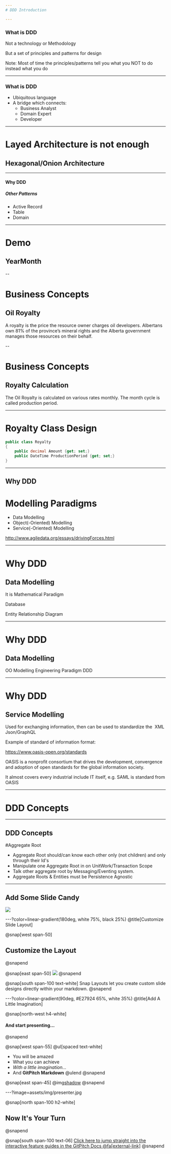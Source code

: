 ```yaml
---
# DDD Introduction

---
```

### What is DDD
Not a technology or Methodology

But a set of principles and patterns for design

Note:
Most of time the principles/patterns tell you 
what you NOT to do instead what you do

---
### What is DDD
* Ubiquitous language
* A bridge which connects:
    * Business Analyst
    * Domain Expert
    * Developer

---
# Layed Architecture is not enough
## Hexagonal/Onion Architecture 

---
#### Why DDD
##### Other Patterns
* Active Record
* Table 
* Domain 

---
# Demo
## YearMonth


--
# Business Concepts
## Oil Royalty 
A royalty is the price the resource owner charges oil developers.
Albertans own 81% of the province’s mineral rights and the Alberta government manages those resources on their behalf.

--
# Business Concepts
## Royalty Calculation
The Oil Royalty is calculated on various rates monthly. The month cycle is called production period.

---

# Royalty Class Design
```csharp
public class Royalty
{
    public decimal Amount {get; set;}
    public DateTime ProductionPeriod {get; set;} 
}
```

---
## Why DDD
# Modelling Paradigms
 * Data Modelling 
 * Object(-Oriented) Modelling 
 * Service(-Oriented) Modelling

http://www.agiledata.org/essays/drivingForces.html

---
# Why DDD
## Data Modelling

It is Mathematical Paradigm

Database 

Entity Relationship Diagram

---
# Why DDD
## Data Modelling
OO Modelling
Engineering Paradigm
DDD

---
# Why DDD
## Service Modelling
Used for exchanging information, then can be used to standardize the 
XML 
Json/GraphQL


Example of standard of information format:

https://www.oasis-open.org/standards

OASIS is a nonprofit consortium that drives the development, convergence and adoption of open standards for the global information society.

It almost covers every industrial include IT itself, e.g. SAML is standard from OASIS

---
# DDD Concepts

---
## DDD Concepts
#Aggregate Root
* Aggregate Root should/can know each other only (not children) and only through their Id's
* Manipulate one Aggregate Root in on UnitWork/Transaction Scope
* Talk other aggregate root by Messaging/Eventing system.
* Aggregate Roots & Entities must be Persistence Agnostic 

---

## Add Some Slide Candy

![](assets/img/presentation.png)

---?color=linear-gradient(180deg, white 75%, black 25%)
@title[Customize Slide Layout]

@snap[west span-50]
## Customize the Layout
@snapend

@snap[east span-50]
![](assets/img/presentation.png)
@snapend

@snap[south span-100 text-white]
Snap Layouts let you create custom slide designs directly within your markdown.
@snapend

---?color=linear-gradient(90deg, #E27924 65%, white 35%)
@title[Add A Little Imagination]

@snap[north-west h4-white]
#### And start presenting...
@snapend

@snap[west span-55]
@ul[spaced text-white]
- You will be amazed
- What you can achieve
- *With a little imagination...*
- And **GitPitch Markdown**
@ulend
@snapend

@snap[east span-45]
@img[shadow](assets/img/conference.png)
@snapend

---?image=assets/img/presenter.jpg

@snap[north span-100 h2-white]
## Now It's Your Turn
@snapend

@snap[south span-100 text-06]
[Click here to jump straight into the interactive feature guides in the GitPitch Docs @fa[external-link]](https://gitpitch.com/docs/getting-started/tutorial/)
@snapend
